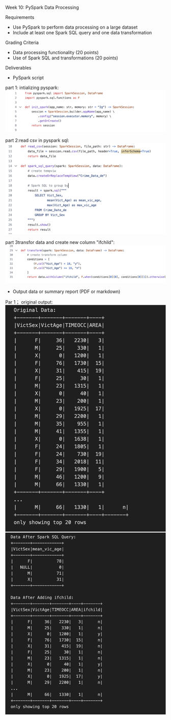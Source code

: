 Week 10: PySpark Data Processing

Requirements
* Use PySpark to perform data processing on a large dataset
* Include at least one Spark SQL query and one data transformation
  
Grading Criteria
* Data processing functionality (20 points)
* Use of Spark SQL and transformations (20 points)
  
Deliverables
* PySpark script

part 1: intializing pyspark:
![int](https://github.com/dumeixiang/mini10-mx/blob/main/Screen%20Shot%202023-11-05%20at%2010.02.16%20PM.png)

part 2:read csv in pyspark sql:
![read](https://github.com/dumeixiang/mini10-mx/blob/main/Screen%20Shot%202023-11-05%20at%2010.02.25%20PM.png)

part 3transfor data and create new column "ifchild":
![transfirm](https://github.com/dumeixiang/mini10-mx/blob/main/Screen%20Shot%202023-11-05%20at%2010.02.30%20PM.png)

* Output data or summary report (PDF or markdown)

Par 1； original output:
![read_csv](https://github.com/dumeixiang/mini10-mx/blob/main/Screen%20Shot%202023-11-05%20at%2010.38.47%20PM.png)
![spark_csv](https://github.com/dumeixiang/mini10-mx/blob/main/Screen%20Shot%202023-11-05%20at%2010.39.28%20PM.png)
